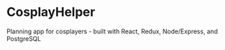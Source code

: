 # CosplayHelper
Planning app for cosplayers - built with React, Redux, Node/Express, and PostgreSQL
